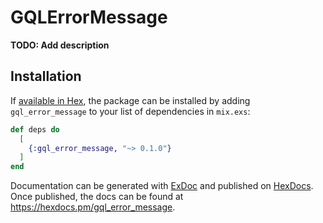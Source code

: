 # GQLErrorMessage

**TODO: Add description**

## Installation

If [available in Hex](https://hex.pm/docs/publish), the package can be installed
by adding `gql_error_message` to your list of dependencies in `mix.exs`:

```elixir
def deps do
  [
    {:gql_error_message, "~> 0.1.0"}
  ]
end
```

Documentation can be generated with [ExDoc](https://github.com/elixir-lang/ex_doc)
and published on [HexDocs](https://hexdocs.pm). Once published, the docs can
be found at <https://hexdocs.pm/gql_error_message>.

